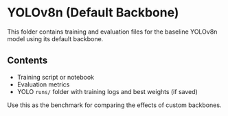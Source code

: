 # YOLOv8n (Default Backbone)

This folder contains training and evaluation files for the baseline YOLOv8n model using its default backbone.

## Contents

- Training script or notebook
- Evaluation metrics
- YOLO `runs/` folder with training logs and best weights (if saved)

Use this as the benchmark for comparing the effects of custom backbones.
